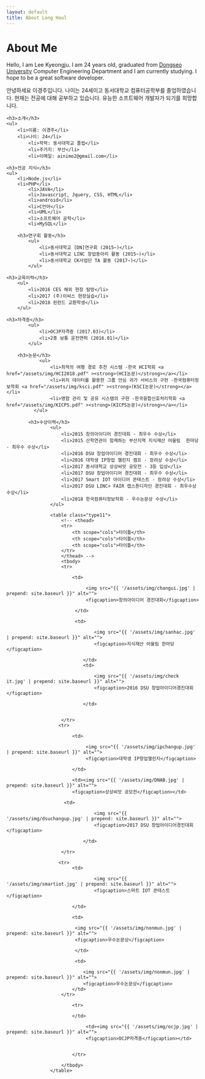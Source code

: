 ```yaml
---
layout: default
title: About Long Haul
---
```


<div class="post">
	<h1 class="pageTitle">About Me</h1>
	<!-- <img src="{{ '/assets/img/touring.jpg' | prepend: site.baseurl }}" alt=""> -->
	<p class="intro">Hello, I am Lee Kyeongju. I am 24 years old, graduated from <a href="http://www.dongseo.ac.kr/kr/">Dongseo University</a> Computer Engineering Department and I am currently studying. I hope to be a great software developer.</p>

  <p>안녕하세요 이경주입니다. 나이는 24세이고 동서대학교 컴퓨터공학부를 졸업하였습니다. 현재는 전공에 대해 공부하고 있습니다. 유능한 소프트웨어 개발자가 되기를 희망합니다.</p>

	<h3>소개</h3>
	<ul>
		<li>이름: 이경주</li>
  		<li>나이: 24</li>
			<li>학력: 동서대학교 졸업</li>
			<li>주거지: 부산</li>
			<li>이메일: ainimo2@gmail.com</li>
   </ul>

	<h3>전공 지식</h3>
	<ul>
		<li>Node.js</li>
  		<li>PHP</li>
			<li>JAVA</li>
			<li>Javascript, Jquery, CSS, HTML</li>
			<li>android</li>
			<li>C언어</li>
			<li>UML</li>
			<li>소프트웨어 공학</li>
			<li>MySQL</li>
   </ul>

		<h3>연구회 활동</h3>
			<ul>
				<li>동서대학교 [DN]연구회 (2015~)</li>
				<li>동서대학교 LINC 창업동아리 활동 (2015~)</li>
				<li>동서대학교 CK사업단 TA 활동 (2017~)</li>
			</ul>

	<h3>교육이력</h3>
		<ul>
			<li>2016 CES 해외 현장 탐방</li>
			<li>2017 (주)이씨스 현장실습</li>
			<li>2018 핀란드 교환학생</li>
		</ul>

	<h3>자격증</h3>
			<ul>
				<li>OCJP자격증 (2017.03)</li>
				<li>2종 보통 운전면허 (2016.01)</li>
			</ul>

		<h3>논문</h3>
				<ul>
					<li>최적의 여행 경로 추천 시스템 -한국 HCI학회 <a href="/assets/img/HCI2018.pdf" ><strong>(HCI논문)</strong></a></li>
					<li>위치 데이터를 활용한 그룹 안심 귀가 서비스의 구현 -한국컴퓨터정보학회 <a href="/assets/img/ksci.pdf" ><strong>(KSCI논문)</strong></a></li>
					<li>명함 관리 및 공유 시스템의 구현 -한국융합신호처리학회 <a href="/assets/img/KICPS.pdf" ><strong>(KICPS논문)</strong></a></li>
			  </ul>

			<h3>수상이력</h3>
					<ul>
						<li>2015 창의아이디어 경진대회 - 최우수 수상</li>
						<li>2015 산학연관이 함께하는 부산지역 지식재산 어울림  한마당 - 최우수 수상</li>
						<li>2016 DSU 창업아이디어 경진대회 - 최우수 수상</li>
						<li>2016 대학생 IP창업 챌린지 캠프 - 장려상 수상</li>
						<li>2017 동서대학교 상상씨앗 공모전 - 3등 입상</li>
						<li>2017 DSU 창업아이디어 경진대회 - 최우수 수상</li>
						<li>2017 Smart IOT 아이디어 콘테스트 - 장려상 수상</li>
						<li>2017 DSU LINC+ FAIR 캡스톤디자인 경진대회 - 최우수상 수상</li>
						<li>2018 한국컴퓨터정보학회 - 우수논문상 수상</li>
					</ul>

					<table class="type11">
					    <!-- <thead>
					    <tr>
					        <th scope="cols">타이틀</th>
					        <th scope="cols">타이틀</th>
					        <th scope="cols">타이틀</th>
					    </tr>
					    </thead> -->
					    <tbody>
					    <tr>

							<td>

								 <img src="{{ '/assets/img/changui.jpg' | prepend: site.baseurl }}" alt="">
								 <figcaption>창의아이디어 경진대회</figcaption>

							 </td>

							 <td>

									<img src="{{ '/assets/img/sanhac.jpg' | prepend: site.baseurl }}" alt="">
									<figcaption>지식재산 어울림 한마당</figcaption>

								</td>
								<td>

									<img src="{{ '/assets/img/check it.jpg' | prepend: site.baseurl }}" alt="">
									<figcaption>2016 DSU 창업아이디어경진대회</figcaption>

								</td>


					    </tr>
					   <tr>

							<td>

								 <img src="{{ '/assets/img/ipchangup.jpg' | prepend: site.baseurl }}" alt="">
								 <figcaption>대학생 IP창업챌린지</figcaption>

							</td>

							<td><img src="{{ '/assets/img/DNAB.jpg' | prepend: site.baseurl }}" alt="">
							<figcaption>상상씨앗 공모전</figcaption></td>

					     <td>

									<img src="{{ '/assets/img/dsuchangup.jpg' | prepend: site.baseurl }}" alt="">
									<figcaption>2017 DSU 창업아이디어경진대회</figcaption>

								</td>

					    </tr>

					   <tr>
							<td>

									<img src="{{ '/assets/img/smartiot.jpg' | prepend: site.baseurl }}" alt="">
									<figcaption>스마트 IOT 콘테스트</figcaption>

							</td>

							<td>

							 <img src="{{ '/assets/img/nonmun.jpg' | prepend: site.baseurl }}" alt="">
							 <figcaption>우수논문상</figcaption>

							 </td>

							 <td>

								<img src="{{ '/assets/img/nonmun.jpg' | prepend: site.baseurl }}" alt="">
								<figcaption>우수논문상</figcaption>
							</td>
					    </tr>

							<tr>

							</td>

								 <td><img src="{{ '/assets/img/ocjp.jpg' | prepend: site.baseurl }}" alt="">
								 <figcaption>OCJP자격증</figcaption></td>


							</tr>

					    </tbody>
					</table>
<style>
		table.type11 {
			border-collapse: separate;
			border-spacing: 1px;
			text-align: center;
			line-height: 1.5;
			margin: 20px 10px;
		}
		table.type11 th {
			width: 155px;
			padding: 10px;
			font-weight: bold;
			vertical-align: top;
			color: #fff;
			background: #ce4869 ;
		}
		table.type11 td {
			width: 155px;
			padding: 10px;
			vertical-align: top;
			border-bottom: 1px solid #ccc;
			background: #eee;
		}
</style>


</div>
